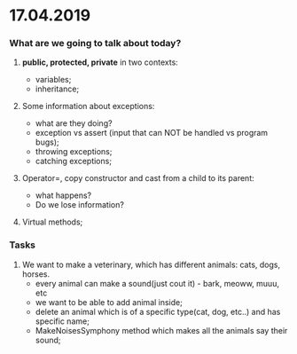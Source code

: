 # 17.04.2019

### What are we going to talk about today?
1. **public, protected, private** in two contexts:
    -   variables;
    -   inheritance;

2. Some information about exceptions:
    -   what are they doing?
    -   exception vs assert (input that can NOT be handled vs program bugs);
    -   throwing exceptions;
    -   catching exceptions;

3. Operator=, copy constructor and cast from a child to its parent:
    -   what happens?
    -   Do we lose information?

4. Virtual methods;

### Tasks
1. We want to make a veterinary, which has different animals: cats, dogs, horses.
    -   every animal can make a sound(just cout it) - bark, meoww, muuu, etc
    -   we want to be able to add animal inside;
    -   delete an animal which is of a specific type(cat, dog, etc..) and has specific name;
    -   MakeNoisesSymphony method which makes all the animals say their sound;
